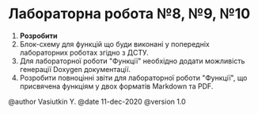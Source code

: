 # Лабораторна робота №8, №9, №10

1. **Розробити**
1. Блок-схему для функцій що буди виконані у попередніх лабораторних роботах згідно з ДСТУ.
2. Для лабораторної роботи "Функції" необхідно додати можливість генерації Doxygen документації.
3. Розробити повноцінні звіти для лабораторної роботи "Функції", що присвячена функціям у двох форматів Markdown та PDF.

@author Vasiutkin Y.
@date 11-dec-2020
@version 1.0

